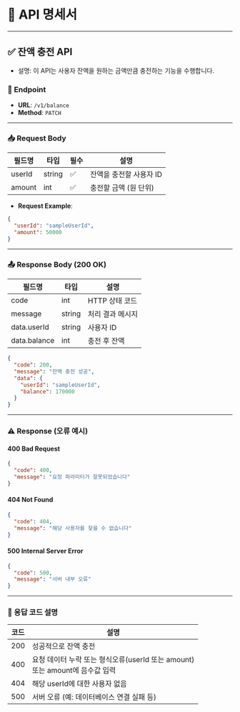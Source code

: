 # 📌 API 명세서

---

## ✅ 잔액 충전 API

- 설명: 이 API는 사용자 잔액을 원하는 금액만큼 충전하는 기능을 수행합니다.

### 🔗 Endpoint

- **URL**: `/v1/balance`
- **Method**: `PATCH`

---

### 📥 Request Body

| 필드명   | 타입   | 필수 | 설명                     |
|----------|--------|------|--------------------------|
| userId   | string | ✅   | 잔액을 충전할 사용자 ID  |
| amount   | int    | ✅   | 충전할 금액 (원 단위)    |

- **Request Example**:

```json
{
  "userId": "sampleUserId",
  "amount": 50000
}
```

---

### 📤 Response Body (200 OK)

| 필드명         | 타입   | 설명               |
|----------------|--------|--------------------|
| code           | int    | HTTP 상태 코드     |
| message        | string | 처리 결과 메시지   |
| data.userId    | string | 사용자 ID          |
| data.balance   | int    | 충전 후 잔액        |

```json
{
  "code": 200,
  "message": "잔액 충전 성공",
  "data": {
    "userId": "sampleUserId",
    "balance": 170000
  }
}
```

---

### ⚠️ Response (오류 예시)

#### 400 Bad Request

```json
{
  "code": 400,
  "message": "요청 파라미터가 잘못되었습니다"
}
```

#### 404 Not Found

```json
{
  "code": 404,
  "message": "해당 사용자를 찾을 수 없습니다"
}
```

#### 500 Internal Server Error

```json
{
  "code": 500,
  "message": "서버 내부 오류"
}
```

---

### 📘 응답 코드 설명

| 코드 | 설명                                                          |
|------|-------------------------------------------------------------|
| 200  | 성공적으로 잔액 충전                                                 |
| 400  | 요청 데이터 누락 또는 형식오류(userId 또는 amount) <br/> 또는 amount에 음수값 입력 |
| 404  | 해당 userId에 대한 사용자 없음                                        |
| 500  | 서버 오류 (예: 데이터베이스 연결 실패 등)                                   |
